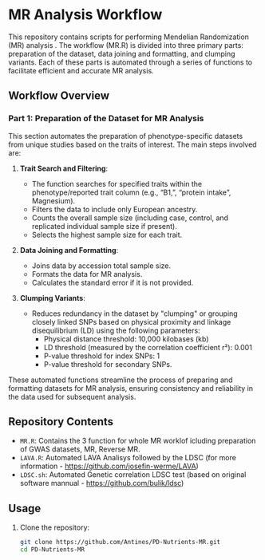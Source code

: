 # MR Analysis Workflow

This repository contains scripts for performing Mendelian Randomization (MR) analysis . The workflow (MR.R) is divided into three primary parts: preparation of the dataset, data joining and formatting, and clumping variants. Each of these parts is automated through a series of functions to facilitate efficient and accurate MR analysis.

## Workflow Overview

### Part 1: Preparation of the Dataset for MR Analysis

This section automates the preparation of phenotype-specific datasets from unique studies based on the traits of interest. The main steps involved are:

1. **Trait Search and Filtering**:
   - The function searches for specified traits within the phenotype/reported trait column (e.g., “B1,”, “protein intake”, Magnesium).
   - Filters the data to include only European ancestry.
   - Counts the overall sample size (including case, control, and replicated individual sample size if present).
   - Selects the highest sample size for each trait.

2. **Data Joining and Formatting**:
   - Joins data by accession total sample size.
   - Formats the data for MR analysis.
   - Calculates the standard error if it is not provided.

3. **Clumping Variants**:
   - Reduces redundancy in the dataset by "clumping" or grouping closely linked SNPs based on physical proximity and linkage disequilibrium (LD) using the following parameters:
     - Physical distance threshold: 10,000 kilobases (kb)
     - LD threshold (measured by the correlation coefficient r²): 0.001
     - P-value threshold for index SNPs: 1
     - P-value threshold for secondary SNPs.

These automated functions streamline the process of preparing and formatting datasets for MR analysis, ensuring consistency and reliability in the data used for subsequent analysis.

## Repository Contents

- `MR.R`: Contains the 3 function for whole MR worklof icluding preparation of GWAS datasets, MR, Reverse MR.
- `LAVA.R`: Automated LAVA Analisys followed by the LDSC (for more information - https://github.com/josefin-werme/LAVA) 
- `LDSC.sh`: Automated Genetic correlation LDSC test (based on original software mannual - https://github.com/bulik/ldsc)

## Usage

1. Clone the repository:
   ```bash
   git clone https://github.com/Antines/PD-Nutrients-MR.git
   cd PD-Nutrients-MR

